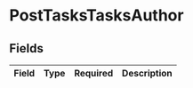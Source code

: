 # PostTasksTasksAuthor


## Fields

| Field       | Type        | Required    | Description |
| ----------- | ----------- | ----------- | ----------- |